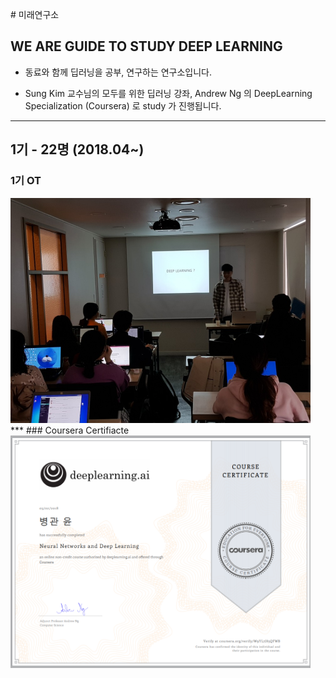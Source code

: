 ﻿﻿# 미래연구소
## WE ARE GUIDE TO STUDY DEEP LEARNING

* 동료와 함께 딥러닝을 공부, 연구하는 연구소입니다.

+ Sung Kim 교수님의 모두를 위한 딥러닝 강좌,  Andrew Ng 의 DeepLearning Specialization (Coursera) 로 study 가 진행됩니다.
***
## 1기 - 22명 (2018.04~)
### 1기 OT  
<img src="/image/20180415i.jpg" width="480" height="360">
***
### Coursera Certifiacte
<img src="/image/Neural Networks and Deep Learning.png" width="480" height="372">